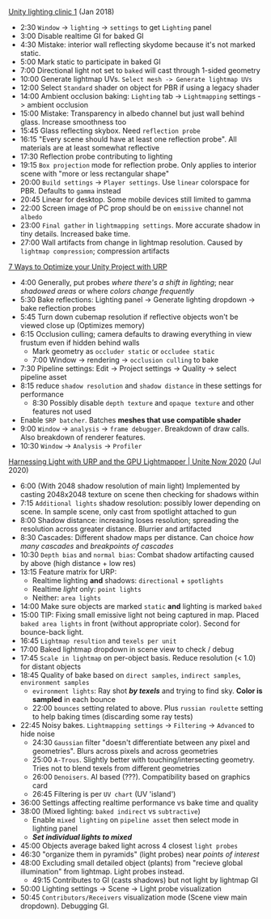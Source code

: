 [Unity lighting clinic 1](https://www.youtube.com/watch?v=JVkv-hU0TmY) (Jan 2018)
  * 2:30 `Window` -> `lighting` -> `settings` to get `Lighting` panel
  * 3:00 Disable realtime GI for baked GI
  * 4:30 Mistake: interior wall reflecting skydome because it's not marked static. 
  * 5:00 Mark static to participate in baked GI
  * 7:00 Directional light not set to `baked` will cast through 1-sided geometry
  * 10:00 Generate lightmap UVs. `Select mesh -> Generate lightmap UVs`
  * 12:00 Select `Standard` shader on object for PBR if using a legacy shader
  * 14:00 Ambient occlusion baking: `Lighting` tab -> `Lightmapping` settings -> ambient occlusion
  * 15:00 Mistake: Transparency in albedo channel but just wall behind glass. Increase smoothness too
  * 15:45 Glass reflecting skybox. Need `reflection probe`
  * 16:15 "Every scene should have at least one reflection probe". All materials are at least somewhat reflective
  * 17:30 Reflection probe contributing to lighting
  * 19:15 `Box projection` mode for reflection probe. Only applies to interior scene with "more or less rectangular shape"
  * 20:00 `Build settings` -> `Player settings`. Use `linear` colorspace for PBR. Defaults to `gamma` instead
  * 20:45 Linear for desktop. Some mobile devices still limited to gamma
  * 22:00 Screen image of PC prop should be on `emissive` channel not `albedo`
  * 23:00 `Final gather` in `lightmapping settings`. More accurate shadow in tiny details. Increased bake time.
  * 27:00 Wall artifacts from change in lightmap resolution. Caused by `lightmap compression`; compression artifacts
  
[7 Ways to Optimize your Unity Project with URP](https://www.youtube.com/watch?v=NFBr21V0zvU)
  * 4:00 Generally, put probes *where there's a shift in lighting*; near *shadowed areas* or where *colors change frequently*
  * 5:30 Bake reflections: Lighting panel -> Generate lighting dropdown -> bake reflection probes
  * 5:45 Turn down cubemap resolution if reflective objects won't be viewed close up (Optimizes memory)
  * 6:15 Occlusion culling; camera defaults to drawing everything in view frustum even if hidden behind walls
    * Mark geometry as `occluder static` or `occludee static`
    * 7:00 Window -> rendering -> `occlusion culling` to bake
  * 7:30 Pipeline settings: Edit -> Project settings -> Quality -> select pipeline asset
  * 8:15 reduce `shadow resolution` and `shadow distance` in these settings for performance
    * 8:30 Possibly disable `depth texture` and `opaque texture` and other features not used
  * Enable `SRP batcher`. Batches **meshes that use compatible shader**
  * 9:00 `Window` -> `analysis` -> `frame debugger`. Breakdown of draw calls. Also breakdown of renderer features.
  * 10:30 `Window` -> `Analysis` -> `Profiler`
    
  [Harnessing Light with URP and the GPU Lightmapper | Unite Now 2020](https://www.youtube.com/watch?v=hMnetI4-dNY) (Jul 2020)
  
  * 6:00 (With 2048 shadow resolution of main light) Implemented by casting 2048x2048 texture on scene then checking for shadows within
  * 7:15 `Additional lights` shadow resolution: possibly lower depending on scene. In sample scene, only cast from spotlight attached to gun
  * 8:00 Shadow distance: increasing loses resolution; spreading the resolution across greater distance. Blurrier and artifacted
  * 8:30 Cascades: Different shadow maps per distance. Can choice *how many cascades* and *breakpoints of cascades*
  * 10:30 `Depth bias` and `normal bias`: Combat shadow artifacting caused by above (high distance + low res)
  * 13:15 Feature matrix for URP:
     * Realtime lighting **and** shadows: `directional` + `spotlights`
     * Realtime *light* only: `point lights`
     * Neither: `area lights`
  * 14:00 Make sure objects are marked `static` **and** lighting is marked `baked`
  * 15:00 TIP: Fixing small emissive light not being captured in map. Placed `baked area lights` in front (without appropriate color). Second for bounce-back light.
  * 16:45 `Lightmap resultion` and `texels per unit`
  * 17:00 Baked lightmap dropdown in scene view to check / debug
  * 17:45 `Scale in lightmap` on per-object basis. Reduce resolution (< 1.0) for distant objects
  * 18:45 Quality of bake based on `direct samples`, `indirect samples`, `environment samples`
    * `evironment lights`: Ray shot ***by texels*** and trying to find sky. **Color is sampled** in each bounce
    * 22:00 `bounces` setting related to above. Plus `russian roulette` setting to help baking times (discarding some ray tests)
  * 22:45 Noisy bakes. `Lightmapping settings` -> `Filtering` -> `Advanced` to hide noise
    * 24:30 `Gaussian` filter "doesn't differentiate between any pixel and geometries". Blurs across pixels and across geometries
    * 25:00 `A-Trous`. Slightly better with touching/intersecting geometry. Tries not to blend texels from different geometries
    * 26:00 `Denoisers`. AI based (???). Compatibility based on graphics card
    * 26:45 Filtering is per `UV chart` (UV 'island')
  * 36:00 Settings affecting realtime performance vs bake time and quality
  * 38:00 (Mixed lighting: `baked indirect` vs `subtractive`)
    * Enable `mixed lighting` on `pipeline asset` then select mode in lighting panel
    * ***Set individual lights to mixed***
  * 45:00 Objects average baked light across 4 closest `light probes`
  * 46:30 "organize them in pyramids" (light probes) near *points of interest*
  * 48:00 Excluding small detailed object (plants) from "recieve global illumination" from lightmap. Light probes instead.
    * 49:15 Contributes to GI (casts shadows) but not light by lightmap GI
  * 50:00 Lighting settings -> Scene -> Light probe visualization
  * 50:45 `Contributors/Receivers` visualization mode (Scene view main dropdown). Debugging GI.
    
  
  
  
  
  
  
  
  
  
